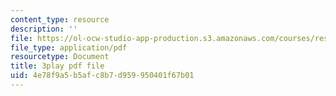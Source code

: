```yaml
---
content_type: resource
description: ''
file: https://ol-ocw-studio-app-production.s3.amazonaws.com/courses/res-10-s95-physics-of-covid-19-transmission-fall-2020/4e78f9a5b5afc8b7d959950401f67b01_MRdNlTEoIFE.pdf
file_type: application/pdf
resourcetype: Document
title: 3play pdf file
uid: 4e78f9a5-b5af-c8b7-d959-950401f67b01
---
```

